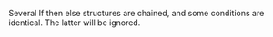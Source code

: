Several If then else structures are chained, and some conditions are identical. The latter will be ignored.

<?php

if ($a == 1) { doSomething(); }
elseif ($b == 1) { doSomething(); }
elseif ($c == 1) { doSomething(); }
elseif ($a == 1) { doSomething(); }
else {}

// Also works on if then else if chains
if ($a == 1) { doSomething(); }
else if ($b == 1) { doSomething(); }
else if ($c == 1) { doSomething(); }
else if ($a == 1) { doSomething(); }
else {}

?>
